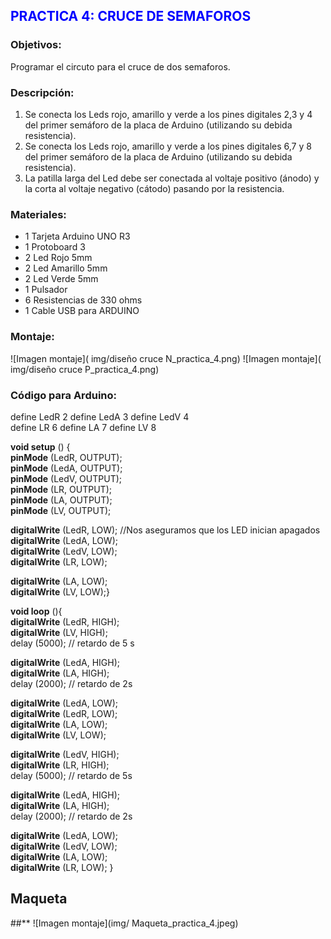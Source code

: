 ## <span style="color:blue;">  **PRACTICA 4: CRUCE DE SEMAFOROS**</span>

### **Objetivos:**
Programar el circuto para el cruce de dos semaforos.

### **Descripción:**
1.	Se conecta los Leds rojo, amarillo y verde a los pines digitales 2,3 y 4 del primer semáforo de la placa de Arduino (utilizando su debida resistencia). 
2.	Se conecta los Leds rojo, amarillo y verde a los pines digitales 6,7 y 8 del primer semáforo de la placa de Arduino (utilizando su debida resistencia).
3.	La patilla larga del Led debe ser conectada al voltaje positivo (ánodo) y la corta al voltaje negativo (cátodo) pasando por la resistencia. 

### **Materiales:**
-	1 Tarjeta Arduino UNO R3 
-	1 Protoboard 3
-	2 Led Rojo 5mm 
-	2 Led Amarillo 5mm 
-	2 Led Verde 5mm 
-	1 Pulsador 
-	6 Resistencias de 330 ohms  
-	1 Cable USB para ARDUINO </li>
### **Montaje:**
![Imagen montaje]( img/diseño  cruce N_practica_4.png)
![Imagen montaje]( img/diseño  cruce P_practica_4.png)

### **Código para Arduino:**

define LedR 2	        define LedA 3	     define LedV 4    
define LR 6	        define LA 7	      define LV 8     

**void setup** () {   
  **pinMode** (LedR, OUTPUT);    
  **pinMode** (LedA, OUTPUT);     
  **pinMode** (LedV, OUTPUT);    
  **pinMode** (LR, OUTPUT);    
  **pinMode** (LA, OUTPUT);   
  **pinMode** (LV, OUTPUT);    
   
  **digitalWrite** (LedR, LOW); //Nos aseguramos que los LED inician apagados   
  **digitalWrite** (LedA, LOW);    
  **digitalWrite** (LedV, LOW);    
  **digitalWrite** (LR, LOW);    

  **digitalWrite** (LA, LOW);    
  **digitalWrite** (LV, LOW);}    

**void loop** (){    
  **digitalWrite** (LedR, HIGH);    
  **digitalWrite** (LV, HIGH);   
  delay (5000); // retardo de 5 s     
  
  **digitalWrite** (LedA, HIGH);     
  **digitalWrite** (LA, HIGH);    
  delay (2000); // retardo de 2s    
    
  **digitalWrite** (LedA, LOW);    
  **digitalWrite** (LedR, LOW);         
  **digitalWrite** (LA, LOW);    
  **digitalWrite** (LV, LOW);    
  
  **digitalWrite** (LedV, HIGH);    
  **digitalWrite** (LR, HIGH);    
  delay (5000); // retardo de 5s    
  
  **digitalWrite** (LedA, HIGH);    
  **digitalWrite** (LA, HIGH);    
  delay (2000); // retardo de 2s    

  **digitalWrite** (LedA, LOW);     
  **digitalWrite** (LedV, LOW);    
  **digitalWrite** (LA, LOW);    
  **digitalWrite** (LR, LOW); }   
  
## **Maqueta**
##**  ![Imagen montaje](img/ Maqueta_practica_4.jpeg)
